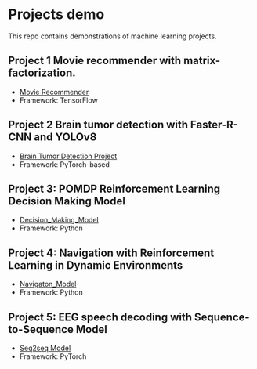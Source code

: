 # Projects demo
This repo contains demonstrations of machine learning projects.

## Project 1 Movie recommender with matrix-factorization. 
- [Movie Recommender](https://github.com/Mengyu-TU/projects_demo/tree/main/Movie_recommender)
- Framework: TensorFlow

## Project 2 Brain tumor detection with Faster-R-CNN and YOLOv8
- [Brain Tumor Detection Project](https://github.com/Mengyu-TU/projects_demo/tree/main/Brain_tumor_detection)
- Framework: PyTorch-based

## Project 3: POMDP Reinforcement Learning Decision Making Model
- [Decision_Making_Model](https://github.com/Mengyu-TU/projects_demo/tree/main/POMDP_RL_decision_making)
- Framework: Python 

## Project 4: Navigation with Reinforcement Learning in Dynamic Environments
- [Navigaton_Model](https://github.com/Mengyu-TU/projects_demo/tree/main/Flexible_Navigation_RL)
- Framework: Python

## Project 5: EEG speech decoding with Sequence-to-Sequence Model
- [Seq2seq Model](https://github.com/Mengyu-TU/projects_demo/tree/main/EEG_speech_decoding)
- Framework: PyTorch
